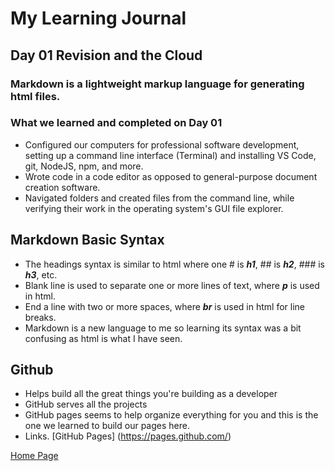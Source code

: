# My Learning Journal

## Day 01 Revision and the Cloud

### Markdown is a lightweight markup language for generating html files.

### What we learned and completed on Day 01

- Configured our computers for professional software development, setting up a command line interface (Terminal) and installing VS Code, git, NodeJS, npm, and more.
- Wrote code in a code editor as opposed to general-purpose document creation software.
- Navigated folders and created files from the command line, while verifying their work in the operating system's GUI file explorer.

## Markdown Basic Syntax

- The headings syntax is similar to html where one # is ***h1***, ## is ***h2***, ### is ***h3***, etc.
- Blank line is used to separate one or more lines of text, where ***p*** is used in html.
- End a line with two or more spaces, where ***br*** is used in html for line breaks.
- Markdown is a new language to me so learning its syntax was a bit confusing as html is what I have seen. 
  
## Github

- Helps build all the great things you're building as a developer
- GitHub serves all the projects 
- GitHub pages seems to help organize everything for you and this is the one we learned to build our pages here.
- Links. [GitHub Pages] (https://pages.github.com/)
  
[Home Page](https://kenney-yang.github.io/reading-notes/)

